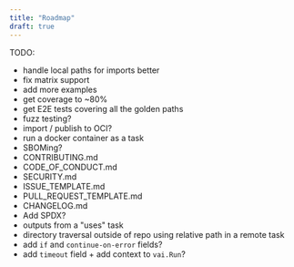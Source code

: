 ```yaml
---
title: "Roadmap"
draft: true
---
```


TODO:

- handle local paths for imports better
- fix matrix support
- add more examples
- get coverage to ~80%
- get E2E tests covering all the golden paths
- fuzz testing?
- import / publish to OCI?
- run a docker container as a task
- SBOMing?
- CONTRIBUTING.md
- CODE_OF_CONDUCT.md
- SECURITY.md
- ISSUE_TEMPLATE.md
- PULL_REQUEST_TEMPLATE.md
- CHANGELOG.md
- Add SPDX?
- outputs from a "uses" task
- directory traversal outside of repo using relative path in a remote task
- add `if` and `continue-on-error` fields?
- add `timeout` field + add context to `vai.Run`?
